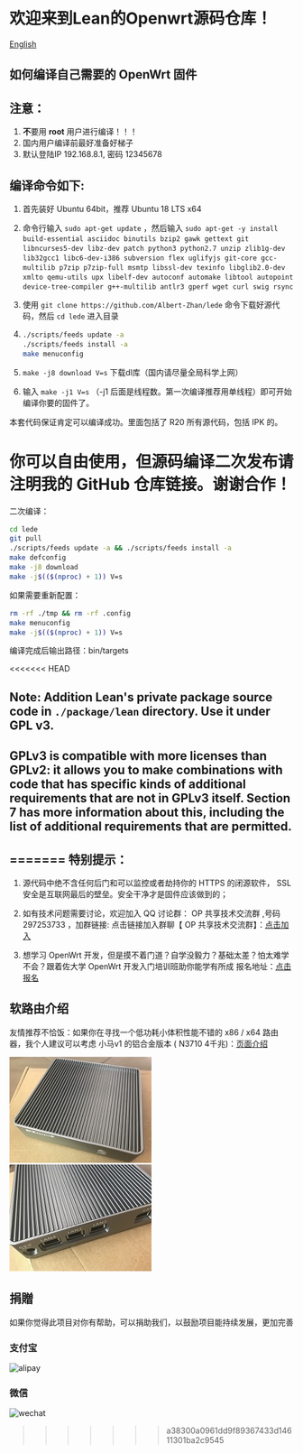 欢迎来到Lean的Openwrt源码仓库！
=

[English](./README_EN.md)

如何编译自己需要的 OpenWrt 固件
-
注意：
-
1. **不**要用 **root** 用户进行编译！！！
2. 国内用户编译前最好准备好梯子
3. 默认登陆IP 192.168.8.1, 密码 12345678

编译命令如下:
-
1. 首先装好 Ubuntu 64bit，推荐 Ubuntu 18 LTS x64

2. 命令行输入 `sudo apt-get update` ，然后输入
   `
   sudo apt-get -y install build-essential asciidoc binutils bzip2 gawk gettext git libncurses5-dev libz-dev patch python3 python2.7 unzip zlib1g-dev lib32gcc1 libc6-dev-i386 subversion flex uglifyjs git-core gcc-multilib p7zip p7zip-full msmtp libssl-dev texinfo libglib2.0-dev xmlto qemu-utils upx libelf-dev autoconf automake libtool autopoint device-tree-compiler g++-multilib antlr3 gperf wget curl swig rsync
   `

3. 使用 `git clone https://github.com/Albert-Zhan/lede` 命令下载好源代码，然后 `cd lede` 进入目录

4. ```bash
   ./scripts/feeds update -a
   ./scripts/feeds install -a
   make menuconfig
   ```

5. `make -j8 download V=s` 下载dl库（国内请尽量全局科学上网）

6. 输入 `make -j1 V=s` （-j1 后面是线程数。第一次编译推荐用单线程）即可开始编译你要的固件了。

本套代码保证肯定可以编译成功。里面包括了 R20 所有源代码，包括 IPK 的。

你可以自由使用，但源码编译二次发布请注明我的 GitHub 仓库链接。谢谢合作！
=

二次编译：
```bash
cd lede
git pull
./scripts/feeds update -a && ./scripts/feeds install -a
make defconfig
make -j8 download
make -j$(($(nproc) + 1)) V=s
```

如果需要重新配置：
```bash
rm -rf ./tmp && rm -rf .config
make menuconfig
make -j$(($(nproc) + 1)) V=s
```

编译完成后输出路径：bin/targets

<<<<<<< HEAD
## Note: Addition Lean's private package source code in `./package/lean` directory. Use it under GPL v3.

## GPLv3 is compatible with more licenses than GPLv2: it allows you to make combinations with code that has specific kinds of additional requirements that are not in GPLv3 itself. Section 7 has more information about this, including the list of additional requirements that are permitted.
=======
特别提示：
------
1. 源代码中绝不含任何后门和可以监控或者劫持你的 HTTPS 的闭源软件， SSL 安全是互联网最后的壁垒。安全干净才是固件应该做到的；

2. 如有技术问题需要讨论，欢迎加入 QQ 讨论群： OP 共享技术交流群 ,号码 297253733 ，加群链接: 点击链接加入群聊【 OP 共享技术交流群】：[点击加入](https://jq.qq.com/?_wv=1027&k=5yCRuXL "OP共享技术交流群")

3. 想学习 OpenWrt 开发，但是摸不着门道？自学没毅力？基础太差？怕太难学不会？跟着佐大学 OpenWrt 开发入门培训班助你能学有所成
报名地址：[点击报名](http://forgotfun.org/2018/04/openwrt-training-2018.html "报名")

## 软路由介绍
友情推荐不恰饭：如果你在寻找一个低功耗小体积性能不错的 x86 / x64 路由器，我个人建议可以考虑 
小马v1 的铝合金版本 ( N3710 4千兆)：[页面介绍](https://item.taobao.com/item.htm?spm=a230r.1.14.20.144c763fRkK0VZ&id=561126544764 " 小马v1 的铝合金版本")

![xm1](doc/xm5.jpg)
![xm2](doc/xm6.jpg)

## 捐贈

如果你觉得此项目对你有帮助，可以捐助我们，以鼓励项目能持续发展，更加完善

### 支付宝

![alipay](doc/alipay_donate.jpg)

### 微信

![wechat](doc/wechat_donate.jpg)
>>>>>>> a38300a0961dd9f89367433d14611301ba2c9545
